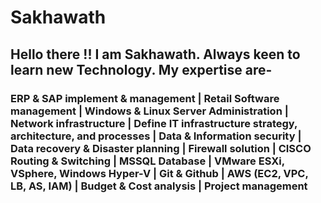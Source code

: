 # Sakhawath
## Hello there !! I am Sakhawath. Always keen to learn new Technology. My expertise are-
### ERP & SAP implement & management | Retail Software management | Windows & Linux Server Administration | Network infrastructure | Define IT infrastructure strategy, architecture, and processes | Data & Information security | Data recovery & Disaster planning | Firewall solution | CISCO Routing & Switching | MSSQL Database | VMware ESXi, VSphere, Windows Hyper-V | Git & Github | AWS (EC2, VPC, LB, AS, IAM) | Budget & Cost analysis | Project management
